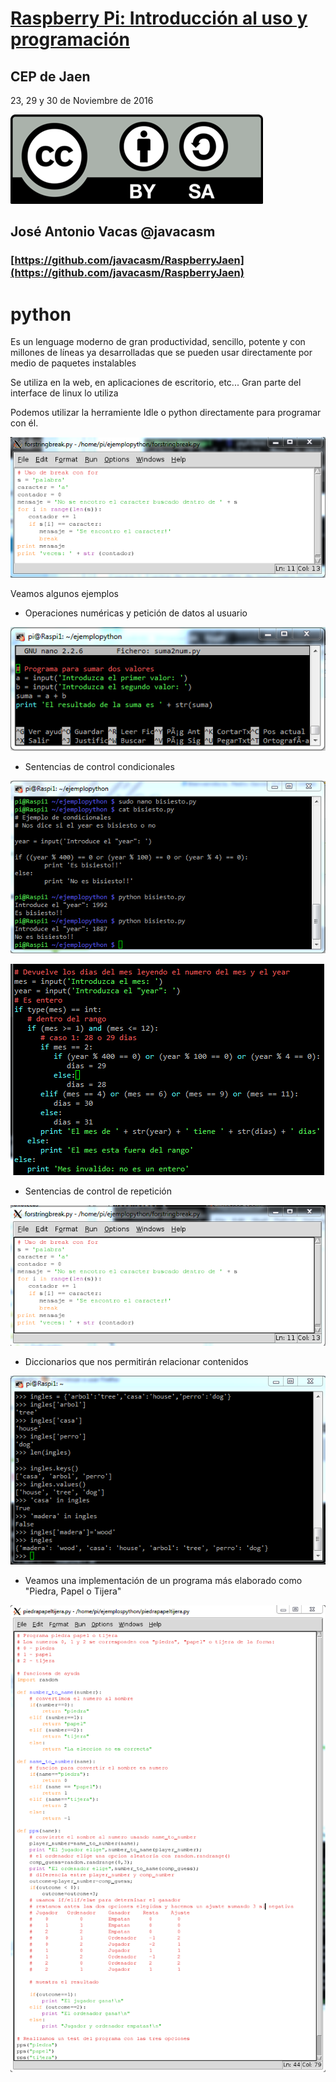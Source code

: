 # [Raspberry Pi: Introducción al uso y programación](http://www.juntadeandalucia.es/educacion/portals/web/cep-jaen/index.php/es-ES/formacion/convocatorias/771-abierto-plazo-de-inscripcion-a-la-actividad-raspberry-pi-introduccion-al-uso-y-programacion-162319ge102)

## CEP de Jaen

23, 29 y 30 de Noviembre de 2016

![CC](./images/Licencia_CC.png)
## José Antonio Vacas  @javacasm

### [https://github.com/javacasm/RaspberryJaen](https://github.com/javacasm/RaspberryJaen)

# python


Es un lenguage moderno de gran productividad, sencillo, potente y con millones de líneas ya desarrolladas que se pueden usar directamente por medio de paquetes instalables

Se utiliza en la web, en aplicaciones de escritorio, etc... Gran parte del interface de linux lo utiliza


Podemos utilizar la herramiente Idle o python directamente para programar con él.

![idle](./images/idle.png)

Veamos algunos ejemplos

* Operaciones numéricas y petición de datos al usuario

![suma](./images/suma.png)

* Sentencias de control condicionales

![bisiesto](./images/bisiesto.png)

![diasMes](./images/diasMes.png)

* Sentencias de control de repetición

![busca](./images/buscaCaracter.png)

* Diccionarios que nos permitirán relacionar contenidos

![dict](./images/diccionarios.png)

* Veamos una implementación de un programa más elaborado como "Piedra, Papel o Tijera"

![PPT](./images/PPT.png)
